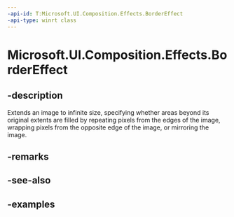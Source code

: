 ```yaml
---
-api-id: T:Microsoft.UI.Composition.Effects.BorderEffect
-api-type: winrt class
---
```


<!-- Class syntax.
public class BorderEffect : IGraphicsEffect, IGraphicsEffectSource
-->

# Microsoft.UI.Composition.Effects.BorderEffect

## -description
Extends an image to infinite size, specifying whether areas beyond its original extents are filled by repeating pixels from the edges of the image, wrapping pixels from the opposite edge of the image, or mirroring the image.

## -remarks

## -see-also

## -examples

